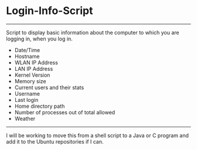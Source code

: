 Login-Info-Script
=======================
-----------------------

Script to display basic information about the computer to which you are logging in, when you log in.

 - Date/Time
 - Hostname
 - WLAN IP Address
 - LAN IP Address
 - Kernel Version
 - Memory size
 - Current users and their stats
 - Username
 - Last login
 - Home directory path
 - Number of processes out of total allowed
 - Weather

-----------------------

I will be working to move this from a shell script to a Java or C program and add it to the Ubuntu repositories if I can.
